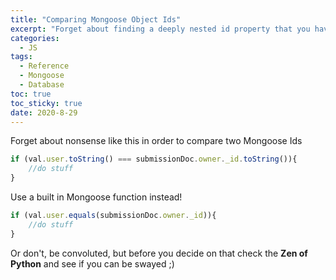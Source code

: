 ```yaml
---
title: "Comparing Mongoose Object Ids" 
excerpt: "Forget about finding a deeply nested id property that you have to call the .toString() method on in order to compare."
categories:
  - JS
tags:
  - Reference
  - Mongoose
  - Database
toc: true
toc_sticky: true
date: 2020-8-29
---
```

Forget about nonsense like this in order to compare two Mongoose Ids

```javascript
if (val.user.toString() === submissionDoc.owner._id.toString()){
	//do stuff
}
```

Use a built in Mongoose function instead!

```javascript
if (val.user.equals(submissionDoc.owner._id)){
	//do stuff
}
```

Or don't, be convoluted, but before you decide on that check the **Zen of Python** and see if you can be swayed ;)